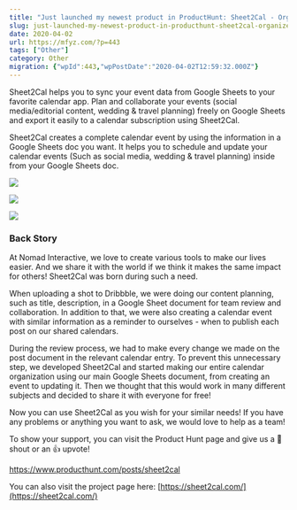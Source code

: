 ```yaml
---
title: "Just launched my newest product in ProductHunt: Sheet2Cal - Organize calendar events inside from your Google Sheets doc."
slug: just-launched-my-newest-product-in-producthunt-sheet2cal-organize-calendar-events-inside-from-your-google-sheets-doc
date: 2020-04-02
url: https://mfyz.com/?p=443
tags: ["Other"]
category: Other
migration: {"wpId":443,"wpPostDate":"2020-04-02T12:59:32.000Z"}
---
```


Sheet2Cal helps you to sync your event data from Google Sheets to your favorite calendar app. Plan and collaborate your events (social media/editorial content, wedding & travel planning) freely on Google Sheets and export it easily to a calendar subscription using Sheet2Cal.

Sheet2Cal creates a complete calendar event by using the information in a Google Sheets doc you want. It helps you to schedule and update your calendar events (Such as social media, wedding & travel planning) inside from your Google Sheets doc.

![](/images/archive/en/2020/04/1.jpg)

![](/images/archive/en/2020/04/2.jpg)

![](/images/archive/en/2020/04/3.jpg)

### Back Story

At Nomad Interactive, we love to create various tools to make our lives easier. And we share it with the world if we think it makes the same impact for others! Sheet2Cal was born during such a need.

When uploading a shot to Dribbble, we were doing our content planning, such as title, description, in a Google Sheet document for team review and collaboration. In addition to that, we were also creating a calendar event with similar information as a reminder to ourselves - when to publish each post on our shared calendars.

During the review process, we had to make every change we made on the post document in the relevant calendar entry. To prevent this unnecessary step, we developed Sheet2Cal and started making our entire calendar organization using our main Google Sheets document, from creating an event to updating it. Then we thought that this would work in many different subjects and decided to share it with everyone for free!

Now you can use Sheet2Cal as you wish for your similar needs! If you have any problems or anything you want to ask, we would love to help as a team!

To show your support, you can visit the Product Hunt page and give us a 💬 shout or an 👍 upvote!

https://www.producthunt.com/posts/sheet2cal

You can also visit the project page here: [https://sheet2cal.com/](https://sheet2cal.com/)